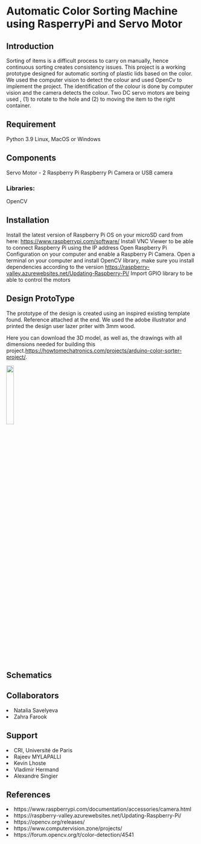 # Automatic Color Sorting Machine using RasperryPi and Servo Motor

## Introduction

Sorting of items is a difficult process to carry on manually, hence continuous sorting creates consistency issues. This project is a working prototype designed for automatic sorting of plastic lids based on the color. We used the computer vision to detect the colour and used OpenCv to implement the project. The identification of the colour is done by computer vision and the camera detects the colour. Two DC servo motors are being used , (1) to rotate to the hole and (2) to moving the item to the right container.  

## Requirement
Python 3.9
Linux, MacOS or Windows

## Components
Servo Motor - 2
Raspberry Pi
Raspberry Pi Camera or USB camera

### Libraries:
OpenCV

## Installation

Install the latest version of Raspberry Pi OS on your microSD card from here: https://www.raspberrypi.com/software/
Install VNC Viewer to be able to connect Raspberry Pi using the IP address
Open Raspberry Pi Configuration on your computer and enable a Raspberry Pi Camera.
Open a terminal on your computer and install OpenCV library, make sure you install dependencies according to the version https://raspberry-valley.azurewebsites.net/Updating-Raspberry-Pi/ 
Import GPIO library to be able to control the motors 

## Design ProtoType

The prototype of the design is created using an inspired existing template found. Reference attached at the end. We used the adobe illustrator and printed the design user lazer priter with 3mm wood. 

Here you can download the 3D model, as well as, the drawings with all dimensions needed for building this project.https://howtomechatronics.com/projects/arduino-color-sorter-project/. 

<img src="IMG_6318.jpg" width="20%"/>  

## Schematics

## Collaborators
<li> Natalia Savelyeva
<li> Zahra Farook
  
## Support
<li>CRI, Université de Paris
<li>Rajeev MYLAPALLI
<li>Kevin Lhoste
<li>Vladimir Hermand
<li>Alexandre Singier

## References
<li> https://www.raspberrypi.com/documentation/accessories/camera.html 
<li>https://raspberry-valley.azurewebsites.net/Updating-Raspberry-Pi/
<li>https://opencv.org/releases/
<li>https://www.computervision.zone/projects/
<li>https://forum.opencv.org/t/color-detection/4541
